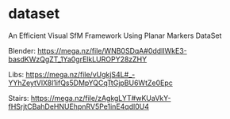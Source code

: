 # dataset
An Efficient Visual SfM Framework Using Planar Markers DataSet

Blender: https://mega.nz/file/WNB0SDqA#0ddlIWkE3-basdKWzQgZT_1Ya0grElkLUROPY28zZHY

Libs: https://mega.nz/file/vUgkjS4L#_-YYhZeytVlX8l1ifQs5DMpYQCqTtGjpBU6WtZe0Epc

Stairs: https://mega.nz/file/zAgkgLYT#wKUaVkY-fHSrjtCBahDeHNUEhpnRV5Pe1inE4qdl0U4
